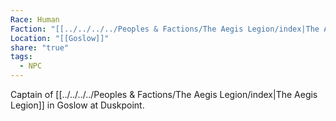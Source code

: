 ```yaml
---
Race: Human
Faction: "[[../../../../Peoples & Factions/The Aegis Legion/index|The Aegis Legion]]"
Location: "[[Goslow]]"
share: "true"
tags:
  - NPC
---
```


Captain of [[../../../../Peoples & Factions/The Aegis Legion/index|The Aegis Legion]] in Goslow at Duskpoint. 